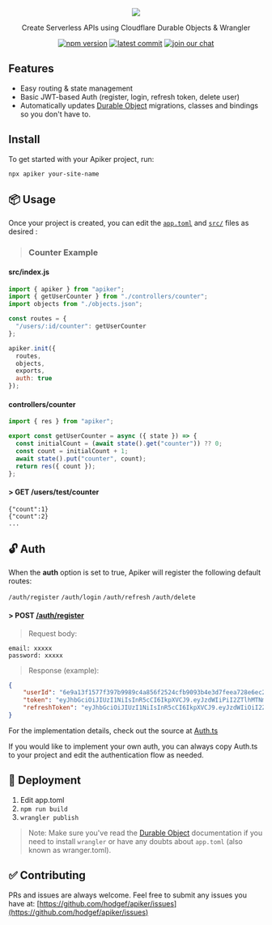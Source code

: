  <div>
 <p align="center">
  <a href="https://github.com/hodgef/apiker" title="View Documentation"><img src="https://user-images.githubusercontent.com/25509135/140669365-cf273968-7dc8-4457-8c56-0bff1b2346a6.png" /></a>
 </p>
 
 <div align="center">
  <p>Create Serverless APIs using Cloudflare Durable Objects & Wrangler</p>

 <a href="https://www.npmjs.com/package/apiker"><img src="https://badgen.net/npm/v/apiker?color=blue" alt="npm version"></a> <a href="https://github.com/hodgef/apiker"><img src="https://img.shields.io/github/last-commit/hodgef/apiker" alt="latest commit"></a> <a href="https://discord.com/invite/SJexsCG"><img src="https://img.shields.io/discord/498978399801573396.svg?label=&logo=discord&logoColor=ffffff&color=7389D8&labelColor=6A7EC2" alt="join our chat"></a>
</div>
 
</div>


## Features

- Easy routing & state management
- Basic JWT-based Auth (register, login, refresh token, delete user)
- Automatically updates [Durable Object](https://developers.cloudflare.com/workers/learning/using-durable-objects) migrations, classes and bindings so you don't have to.

## Install
To get started with your Apiker project, run:

```
npx apiker your-site-name
```

## 📦 Usage

Once your project is created, you can edit the [`app.toml`](https://github.com/hodgef/apiker-demo/blob/master/app.toml) and [`src/`](https://github.com/hodgef/apiker-demo/tree/master/src) files as desired :

> ### Counter Example

#### src/index.js

```js
import { apiker } from "apiker";
import { getUserCounter } from "./controllers/counter";
import objects from "./objects.json";

const routes = {
  "/users/:id/counter": getUserCounter
};

apiker.init({
  routes,
  objects,
  exports,
  auth: true
});
```

#### controllers/counter

```js
import { res } from "apiker";

export const getUserCounter = async ({ state }) => {
  const initialCount = (await state().get("counter")) ?? 0;
  const count = initialCount + 1;
  await state().put("counter", count);
  return res({ count });
};
```

#### \> GET /users/test/counter

```
{"count":1}
{"count":2}
...
```

## 🔓 Auth

When the **auth** option is set to true, Apiker will register the following default routes:

`/auth/register`
`/auth/login`
`/auth/refresh`
`/auth/delete`

#### \> POST [/auth/register](https://github.com/hodgef/apiker/blob/86033015a3f320a35867db01e277189e6b109378/src/components/Auth/Auth.ts#L10)
> Request body:
```
email: xxxxx
password: xxxxx
```
> Response (example):
```json
{
    "userId": "6e9a13f1577f397b9989c4a856f2524cfb9093b4e3d7feea728e6ec24aa0663c",
    "token": "eyJhbGciOiJIUzI1NiIsInR5cCI6IkpXVCJ9.eyJzdWIiPiI2ZTlhMTNmMTU3N2YzOTdiOTk4OWM0YTg1NmYyNTc0Y2ZiOTA5M2I0ZTNkN2ZlZWE3MjhlNmVjMjRhYTA2NjNjIiwiY2xpZW50SWQiOiJYQ0VxT1FsSTllWjIwV1lwTmhwRjdGZ0pwQWhuamlHTTU2cHE0NW5iYnFJPSIsImV4cCI6MTYzNzIyNjY3MzU3OH0=.TRfp8bJeb9VBDobm8MAu4GirCCLwL+Cq+W+mIgSSizY=",
    "refreshToken": "eyJhbGciOiJIUzI1NiIsInR5cCI6IkpXVCJ9.eyJzdWIiOiI2ZTlhSTNmMTU3N2YzOTdiOTk4OWM0YTg1NmYyNTc0Y2ZiOTA5M2I0ZTNkN2ZlZWE3MjhlNmVjMjRhYTA2NjNjIiwiY2xpZW50SWQiOiJYQ0VxT1FsSTllWjIwV1lwTmhwRjdGZ0pwQWhuamlHTTU2cHE0NW5iYnFJPSJ9.Q535MhFUb4WhfsZPcxpAa18WzN4I1xKllT+2WHXyg7M="
}
```
For the implementation details, check out the source at [Auth.ts](https://github.com/hodgef/apiker/blob/master/src/components/Auth/Auth.ts)

If you would like to implement your own auth, you can always copy Auth.ts to your project and edit the authentication flow as needed.

## 🚀 Deployment

1. Edit app.toml
2. `npm run build`
3. `wrangler publish`

> Note: Make sure you've read the [Durable Object](https://developers.cloudflare.com/workers/learning/using-durable-objects) documentation if you need to install `wrangler` or have any doubts about `app.toml` (also known as wranger.toml).

## ✅ Contributing

PRs and issues are always welcome. Feel free to submit any issues you have at:
[https://github.com/hodgef/apiker/issues](https://github.com/hodgef/apiker/issues)
